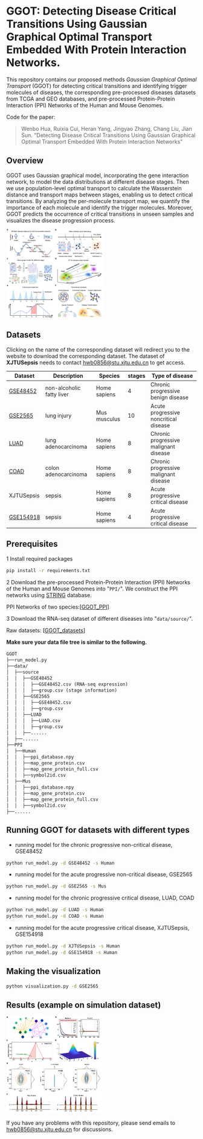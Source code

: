 # GGOT: Detecting Disease Critical Transitions Using Gaussian Graphical Optimal Transport Embedded With Protein Interaction Networks.

This repository contains our proposed methods *Gaussian Graphical Optimal Transport* (GGOT) for detecting critical transitions and identifying trigger molecules of diseases, the corresponding pre-processed diseases datasets from TCGA and GEO databases, and pre-processed Protein-Protein Interaction (PPI) Networks of the Human and Mouse Genomes.

Code for the paper:

> Wenbo Hua, Ruixia Cui, Heran Yang, Jingyao Zhang, Chang Liu, Jian Sun. "Detecting Disease Critical Transitions Using Gaussian Graphical Optimal Transport Embedded With Protein Interaction Networks"

<!-- [[arxiv]](https://arxiv.org/abs/1907.03907) -->

## Overview

GGOT uses Gaussian graphical model, incorporating the gene interaction network, to model the data distributions at different disease stages. Then we use population-level optimal transport to calculate the Wasserstein distance and transport maps between stages, enabling us to detect critical transitions. By analyzing the per-molecule transport map, we quantify the importance of each molecule and identify the trigger molecules. Moreover, GGOT predicts the occurrence of critical transitions in unseen samples and visualizes the disease progression process.

<img src="assets/Overview.png" alt="Overview" style="zoom: 25%;" />

## Datasets

Clicking on the name of the corresponding dataset will redirect you to the website to download the corresponding dataset. The dataset of **XJTUSepsis** needs to contact hwb0856@stu.xjtu.edu.cn to get access.

| Dataset                                                                | Description               | Species      | stages | Type of disease                       |
| ---------------------------------------------------------------------- | ------------------------- | ------------ | ------ | ------------------------------------- |
| [GSE48452](https://www.ncbi.nlm.nih.gov/geo/query/acc.cgi?acc=GSE48452)   | non-alcoholic fatty liver | Home sapiens | 4      | Chronic progressive benign disease    |
| [GSE2565](https://www.ncbi.nlm.nih.gov/geo/query/acc.cgi?acc=GSE2565)     | lung injury               | Mus musculus | 10     | Acute progressive noncritical disease |
| [LUAD](https://portal.gdc.cancer.gov/projects/TCGA-LUAD)                  | lung adenocarcinoma       | Home sapiens | 8      | Chronic progressive malignant disease |
| [COAD](https://portal.gdc.cancer.gov/projects/TCGA-COAD)                  | colon adenocarcinoma      | Home sapiens | 8      | Chronic progressive malignant disease |
| XJTUSepsis                                                             | sepsis                    | Home sapiens | 8      | Acute progressive critical disease    |
| [GSE154918](https://www.ncbi.nlm.nih.gov/geo/query/acc.cgi?acc=GSE154918) | sepsis                    | Home sapiens | 4      | Acute progressive critical disease    |

## Prerequisites

1 Install required packages

```bash
pip install -r requirements.txt
```

2 Download the pre-processed Protein-Protein Interaction (PPI) Networks of the Human and Mouse Genomes into "`PPI/`". We construct the PPI networks using [STRING](https://string-db.org) database.

PPI Networks of two species:[[GGOT_PPI](https://drive.google.com/file/d/1Gxp5MpbQQ3l4wRtxBOYSaGVxdYS6e7Xy/view?usp=sharing)]

3 Download the RNA-seq dataset of different diseases into "`data/source/`".

Raw datasets: [[GGOT_datasets](https://drive.google.com/file/d/1c0SqU3dq22lE5qNlW7wbKG5UqoHKS83_/view?usp=sharing)]

**Make sure your data file tree is similar to the following.**

```
GGOT
├──run_model.py
├──data/
│  ├──source
│  │  ├──GSE48452
│  │  │  ├──GSE48452.csv (RNA-seq expression)
│  │  │  ├──group.csv (stage information)
│  │  ├──GSE2565
│  │  │  ├──GSE48452.csv
│  │  │  ├──group.csv
│  │  ├──LUAD
│  │  │  ├──LUAD.csv
│  │  │  ├──group.csv
│  │  ├──......
│  ├──......
├──PPI
│  ├──Human
│  │  ├──ppi_database.npy
│  │  ├──map_gene_protein.csv
│  │  ├──map_gene_protein_full.csv
│  │  ├──symbol2id.csv
│  ├──Mus
│  │  ├──ppi_database.npy
│  │  ├──map_gene_protein.csv
│  │  ├──map_gene_protein_full.csv
│  │  ├──symbol2id.csv
├──......
```

## Running GGOT for datasets with different types

- running model for the chronic progressive non-critical disease, GSE48452

```bash
python run_model.py -d GSE48452 -s Human
```

- running model for the acute progressive non-critical disease, GSE2565

```bash
python run_model.py -d GSE2565 -s Mus
```

- running model for the chronic progressive critical disease, LUAD, COAD

```bash
python run_model.py -d LUAD -s Human
python run_model.py -d COAD -s Human
```

- running model for the acute progressive critical disease, XJTUSepsis, GSE154918

```bash
python run_model.py -d XJTUSepsis -s Human
python run_model.py -d GSE154918 -s Human
```

## Making the visualization

```bash
python visualization.py -d GSE2565
```

## Results (example on simulation dataset)

<img src="assets/Numsim.png" alt="Overview" style="zoom:25%;">

If you have any problems with this repository, please send emails to hwb0856@stu.xjtu.edu.cn for discussions.
